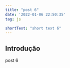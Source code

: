 ```yaml
---
title: "post 6"
date: '2022-01-06 22:50:35'
tag: js

shortText: "short text 6"
---
```



## Introdução

post 6